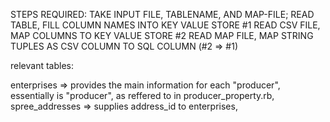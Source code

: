 
STEPS REQUIRED:
TAKE INPUT FILE, TABLENAME, AND MAP-FILE;
READ TABLE, FILL COLUMN NAMES INTO KEY VALUE STORE #1
READ CSV FILE, MAP COLUMNS TO KEY VALUE STORE #2
READ MAP FILE, MAP STRING TUPLES AS CSV COLUMN TO SQL COLUMN (#2 => #1)





relevant tables:

enterprises => provides the main information for each "producer", essentially is "producer", as reffered to in producer_property.rb, 
spree_addresses => supplies address_id to enterprises,

